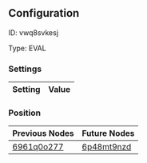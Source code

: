 # <nil>
## Configuration
ID:  vwq8svkesj

Type: EVAL 


### Settings
| Setting | Value  |
| :------------------------ | ---------------------------------------- |
 




### Position
| Previous Nodes | Future Nodes |
| :------------- | ------------ |
| [6961q0o277](./6961q0o277.md) | [6p48mt9nzd](./6p48mt9nzd.md) |
